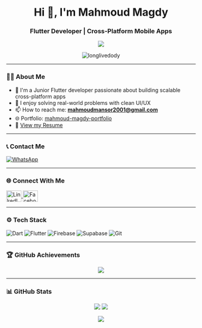 <h1 align="center">Hi 👋, I'm Mahmoud Magdy</h1>
<h3 align="center">Flutter Developer | Cross-Platform Mobile Apps</h3>

<p align="center">
  <img src="https://readme-typing-svg.demolab.com/?lines=Flutter+Developer;Cross-Platform+Applications;Open+Source+Enthusiast;Welcome+to+my+GitHub!&center=true&width=500&height=50&color=0FFFC0&vCenter=true&size=22" />
</p>

<p align="center">
  <img src="https://komarev.com/ghpvc/?username=longlivedody&label=Profile%20views&color=0e75b6&style=flat" alt="longlivedody" />
</p>

---

### 👨‍💻 About Me

- 🚀 I'm a Junior Flutter developer passionate about building scalable cross-platform apps  
- 🧠 I enjoy solving real-world problems with clean UI/UX  
- 📫 How to reach me: **mahmoudmansor2001@gmail.com**  
- 🌐 Portfolio: [mahmoud-magdy-portfolio](https://mahmoud-magdy-7f3rheg.gamma.site/)  
- 📄 [View my Resume](https://drive.google.com/file/d/1oW1R9f45Vq5H72A05Ri02A49SoeE05Lq/view?usp=drive_link)  

---

### 📞 Contact Me

<p align="left">
  <a href="https://wa.me/201555798495" target="_blank">
    <img src="https://img.shields.io/badge/WhatsApp-25D366?style=for-the-badge&logo=whatsapp&logoColor=white" alt="WhatsApp">
  </a>
</p>

---

### 🌐 Connect With Me

<p align="left">
  <a href="https://www.linkedin.com/in/mahmoud-magdy-718374364" target="blank">
    <img align="center" src="https://raw.githubusercontent.com/rahuldkjain/github-profile-readme-generator/master/src/images/icons/Social/linked-in-alt.svg" alt="LinkedIn" height="30" width="40" />
  </a>
  <a href="https://www.facebook.com/longlivedody" target="blank">
    <img align="center" src="https://raw.githubusercontent.com/rahuldkjain/github-profile-readme-generator/master/src/images/icons/Social/facebook.svg" alt="Facebook" height="30" width="40" />
  </a>
</p>

---

### ⚙️ Tech Stack

![Dart](https://img.shields.io/badge/Dart-0175C2?style=for-the-badge&logo=dart&logoColor=white)
![Flutter](https://img.shields.io/badge/Flutter-02569B?style=for-the-badge&logo=flutter&logoColor=white)
![Firebase](https://img.shields.io/badge/Firebase-ffca28?style=for-the-badge&logo=firebase&logoColor=black)
![Supabase](https://img.shields.io/badge/Supabase-3ECF8E?style=for-the-badge&logo=supabase&logoColor=white)
![Git](https://img.shields.io/badge/Git-F05032?style=for-the-badge&logo=git&logoColor=white)

---

### 🏆 GitHub Achievements

<p align="center">
  <img src="https://github-profile-trophy.vercel.app/?username=longlivedody&theme=algolia&margin-w=10&margin-h=10" />
</p>

---

### 📊 GitHub Stats

<p align="center">
  <img src="https://github-readme-stats.vercel.app/api?username=longlivedody&show_icons=true&theme=github_dark" />
  <img src="https://streak-stats.demolab.com?user=longlivedody&theme=github-dark" />
</p>

<p align="center">
  <img src="https://github-readme-stats.vercel.app/api/top-langs?username=longlivedody&show_icons=true&locale=en&layout=compact" />
</p>
